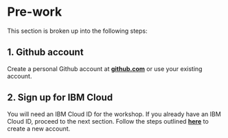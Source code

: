 # Pre-work

This section is broken up into the following steps:

## 1. Github account

Create a personal Github account at **[github.com](http://github.com)** or use your existing account.

## 2. Sign up for IBM Cloud

You will need an IBM Cloud ID for the workshop. If you already have an IBM Cloud ID, proceed to the next section. Follow the steps outlined **[here](https://github.com/IBM/cloudpakforapplications-appmod-workshop/blob/76a843fc11a0f59585d842ad697be1d7a9630a6b/workshop/pre-work/NEWACCOUNT.md)** to create a new account.
